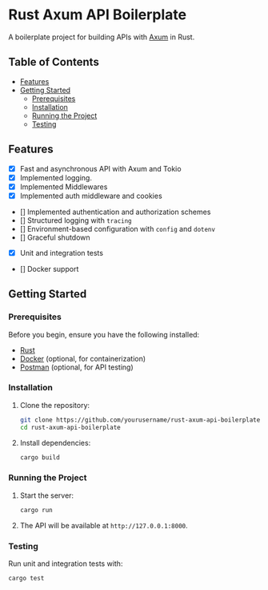 # Rust Axum API Boilerplate

A boilerplate project for building APIs with [Axum](https://github.com/tokio-rs/axum) in Rust.

## Table of Contents

- [Features](#features)
- [Getting Started](#getting-started)
  - [Prerequisites](#prerequisites)
  - [Installation](#installation)
  - [Running the Project](#running-the-project)
  - [Testing](#testing)


## Features

- [x] Fast and asynchronous API with Axum and Tokio
- [x] Implemented logging.
- [x] Implemented Middlewares
- [x] Implemented auth middleware and cookies
- [] Implemented authentication and authorization schemes
- [] Structured logging with `tracing`
- [] Environment-based configuration with `config` and `dotenv`
- [] Graceful shutdown
- [x] Unit and integration tests
- [] Docker support

## Getting Started

### Prerequisites

Before you begin, ensure you have the following installed:

- [Rust](https://www.rust-lang.org/tools/install)
- [Docker](https://www.docker.com/get-started) (optional, for containerization)
- [Postman](https://www.postman.com/downloads/) (optional, for API testing)

### Installation

1. Clone the repository:

    ```sh
    git clone https://github.com/yourusername/rust-axum-api-boilerplate.git
    cd rust-axum-api-boilerplate
    ```

2. Install dependencies:

    ```sh
    cargo build
    ```

### Running the Project

1. Start the server:

    ```sh
    cargo run
    ```

2. The API will be available at `http://127.0.0.1:8000`.

### Testing

Run unit and integration tests with:

```sh
cargo test
